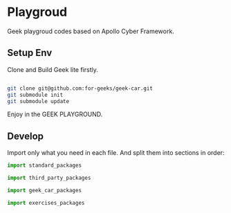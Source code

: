# Playgroud
Geek playgroud codes based on Apollo Cyber Framework.

## Setup Env

Clone and Build Geek lite firstly.

```bash

git clone git@github.com:for-geeks/geek-car.git
git submodule init 
git submodule update 

```

Enjoy in the GEEK PLAYGROUND.


## Develop 

Import only what you need in each file. And split them into sections in order:

```python 
import standard_packages

import third_party_packages

import geek_car_packages

import exercises_packages
```
